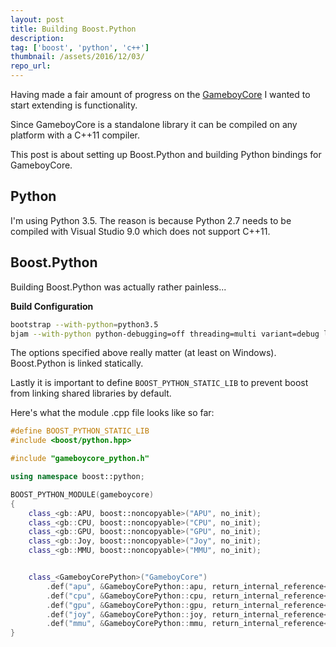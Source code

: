 ```yaml
---
layout: post
title: Building Boost.Python
description:
tag: ['boost', 'python', 'c++']
thumbnail: /assets/2016/12/03/
repo_url:
---
```



Having made a fair amount of progress on the [GameboyCore](https://github.com/nnarain/) I wanted to start extending is functionality.

Since GameboyCore is a standalone library it can be compiled on any platform with a C++11 compiler.

This post is about setting up Boost.Python and building Python bindings for GameboyCore.


Python
------

I'm using Python 3.5. The reason is because Python 2.7 needs to be compiled with Visual Studio 9.0 which does not support C++11.

Boost.Python
------------

Building Boost.Python was actually rather painless...

**Build Configuration**

```bash
bootstrap --with-python=python3.5
bjam --with-python python-debugging=off threading=multi variant=debug link=static stage
```

The options specified above really matter (at least on Windows). Boost.Python is linked statically.

Lastly it is important to define `BOOST_PYTHON_STATIC_LIB` to prevent boost from linking shared libraries by default.

Here's what the module .cpp file looks like so far:

```c++
#define BOOST_PYTHON_STATIC_LIB
#include <boost/python.hpp>

#include "gameboycore_python.h"

using namespace boost::python;

BOOST_PYTHON_MODULE(gameboycore)
{
    class_<gb::APU, boost::noncopyable>("APU", no_init);
    class_<gb::CPU, boost::noncopyable>("CPU", no_init);
    class_<gb::GPU, boost::noncopyable>("GPU", no_init);
    class_<gb::Joy, boost::noncopyable>("Joy", no_init);
    class_<gb::MMU, boost::noncopyable>("MMU", no_init);


    class_<GameboyCorePython>("GameboyCore")
        .def("apu", &GameboyCorePython::apu, return_internal_reference<>())
        .def("cpu", &GameboyCorePython::cpu, return_internal_reference<>())
        .def("gpu", &GameboyCorePython::gpu, return_internal_reference<>())
        .def("joy", &GameboyCorePython::joy, return_internal_reference<>())
        .def("mmu", &GameboyCorePython::mmu, return_internal_reference<>());
}
```
